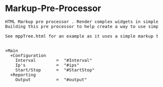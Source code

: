 # Markup-Pre-Processor
<pre>
HTML Markup pre processor . Render complex widgets in simple format.
Building this pre processor to help create a way to use simple human readable format to express complex lists and widgets.

See mppTree.html for an example as it uses a simple markup to render a tree:

<div id="mpp_tree1" class="mpp_tree">
+Main
  +Configuration
    Interval        =  "#Interval"
    Ip's            =  "#ips"
    Start/Stop      =  "#StartStop"
  +Reporting
    Output          =  "#output"
</div>
</pre>
